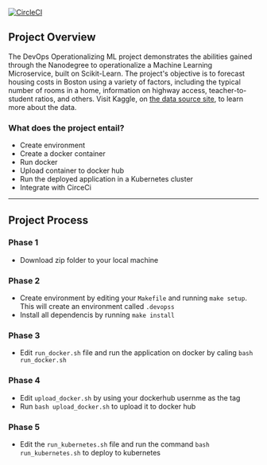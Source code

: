 [![CircleCI](https://dl.circleci.com/status-badge/img/gh/jude-don/DevOps_Operationalizing-ML/tree/main.svg?style=svg)](https://dl.circleci.com/status-badge/redirect/gh/jude-don/DevOps_Operationalizing-ML/tree/main)

## Project Overview

The DevOps Operationalizing ML project demonstrates the abilities gained through the Nanodegree to operationalize a Machine Learning Microservice, built on Scikit-Learn. The project's objective is to forecast housing costs in Boston using a variety of factors, including the typical number of rooms in a home, information on highway access, teacher-to-student ratios, and others. Visit Kaggle, on [the data source site](https://www.kaggle.com/c/boston-housing), to learn more about the data.

### What does the project entail?

* Create environment
* Create a docker container
* Run docker
* Upload container to docker hub
* Run the deployed application in a Kubernetes cluster
* Integrate with CirceCi


---

## Project Process

### Phase 1

* Download zip folder to your local machine



### Phase 2

* Create environment by editing your `Makefile` and running `make setup`. This will create an environment called `.devopss`
* Install all dependencis by running `make install`


### Phase 3

* Edit `run_docker.sh` file and run the application on docker by caling `bash run_docker.sh`


### Phase 4
* Edit `upload_docker.sh` by using your dockerhub usernme as the tag
* Run `bash upload_docker.sh` to upload it to docker hub


### Phase 5
* Edit the `run_kubernetes.sh` file and run the command `bash run_kubernetes.sh` to deploy to kubernetes
